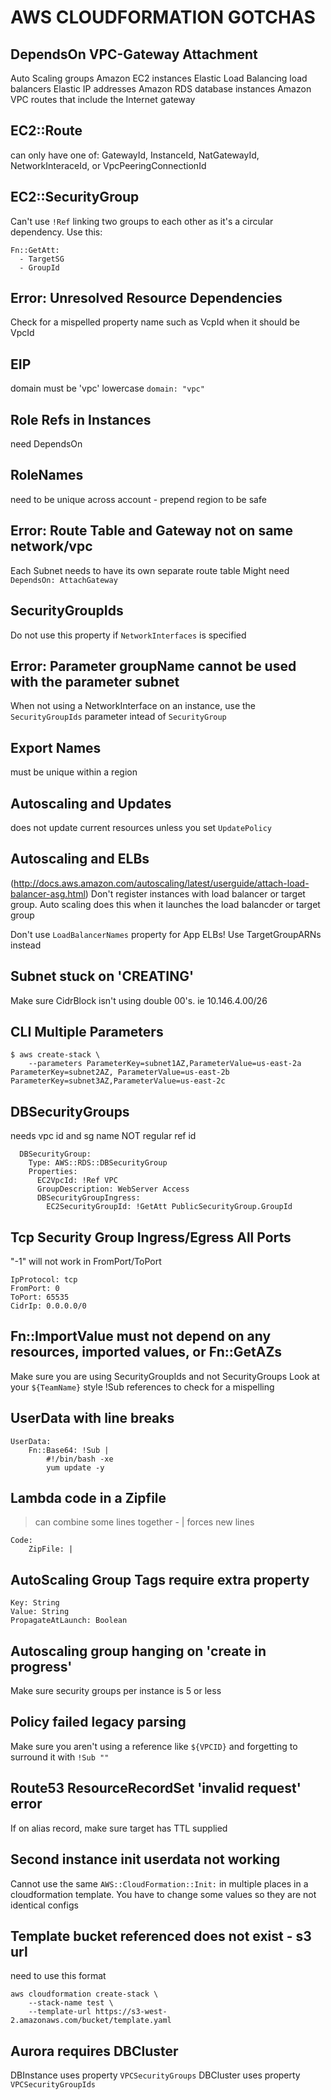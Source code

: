 # AWS CLOUDFORMATION GOTCHAS

## DependsOn VPC-Gateway Attachment
Auto Scaling groups
Amazon EC2 instances
Elastic Load Balancing load balancers
Elastic IP addresses
Amazon RDS database instances
Amazon VPC routes that include the Internet gateway

## EC2::Route
can only have one of: GatewayId, InstanceId, NatGatewayId, NetworkInteraceId,
or VpcPeeringConnectionId

## EC2::SecurityGroup
Can't use `!Ref` linking two groups to each other as it's a circular dependency.
Use this:
```
Fn::GetAtt:
  - TargetSG
  - GroupId
```

## Error: Unresolved Resource Dependencies
Check for a mispelled property name such as VcpId when it should be VpcId

## EIP
domain must be 'vpc' lowercase
`domain: "vpc"`

## Role Refs in Instances
need DependsOn

## RoleNames
need to be unique across account - prepend region to be safe

## Error: Route Table and Gateway not on same network/vpc
Each Subnet needs to have its own separate route table
Might need `DependsOn: AttachGateway`

## SecurityGroupIds
Do not use this property if `NetworkInterfaces` is specified

## Error: Parameter groupName cannot be used with the parameter subnet
When not using a NetworkInterface on an instance, use the `SecurityGroupIds`
parameter intead of `SecurityGroup`

## Export Names
must be unique within a region

## Autoscaling and Updates
does not update current resources unless you set `UpdatePolicy`

## Autoscaling and ELBs
(http://docs.aws.amazon.com/autoscaling/latest/userguide/attach-load-balancer-asg.html)
Don't register instances with load balancer or target group. Auto scaling does
this when it launches the load balancder or target group

Don't use `LoadBalancerNames` property for App ELBs! Use TargetGroupARNs instead

## Subnet stuck on 'CREATING'
Make sure CidrBlock isn't using double 00's. ie 10.146.4.00/26

## CLI Multiple Parameters
```
$ aws create-stack \
    --parameters ParameterKey=subnet1AZ,ParameterValue=us-east-2a ParameterKey=subnet2AZ, ParameterValue=us-east-2b ParameterKey=subnet3AZ,ParameterValue=us-east-2c
```

## DBSecurityGroups
needs vpc id and sg name NOT regular ref id
```
  DBSecurityGroup:
    Type: AWS::RDS::DBSecurityGroup
    Properties:
      EC2VpcId: !Ref VPC
      GroupDescription: WebServer Access
      DBSecurityGroupIngress:
        EC2SecurityGroupId: !GetAtt PublicSecurityGroup.GroupId
```

## Tcp Security Group Ingress/Egress All Ports
"-1" will not work in FromPort/ToPort
```
IpProtocol: tcp
FromPort: 0
ToPort: 65535
CidrIp: 0.0.0.0/0
```

## Fn::ImportValue must not depend on any resources, imported values, or Fn::GetAZs
Make sure you are using SecurityGroupIds and not SecurityGroups
Look at your `${TeamName}` style !Sub references to check for a mispelling

## UserData with line breaks
```
UserData:
    Fn::Base64: !Sub |
        #!/bin/bash -xe
        yum update -y
```

## Lambda code in a Zipfile
> can combine some lines together - | forces new lines
```
Code:
    ZipFile: |
```

## AutoScaling Group Tags require extra property
```
Key: String
Value: String
PropagateAtLaunch: Boolean
```

## Autoscaling group hanging on 'create in progress'
Make sure security groups per instance is 5 or less

## Policy failed legacy parsing
Make sure you aren't using a reference like `${VPCID}` and forgetting to
surround it with `!Sub ""`

## Route53 ResourceRecordSet 'invalid request' error
If on alias record, make sure target has TTL supplied

## Second instance init userdata not working
Cannot use the same `AWS::CloudFormation::Init:` in multiple places in a
cloudformation template. You have to change some values so they are not
identical configs

## Template bucket referenced does not exist - s3 url
need to use this format
```
aws cloudformation create-stack \
    --stack-name test \
    --template-url https://s3-west-2.amazonaws.com/bucket/template.yaml
```

## Aurora requires DBCluster
DBInstance uses property
`VPCSecurityGroups`
DBCluster uses property
`VPCSecurityGroupIds`
